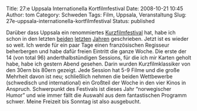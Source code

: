 Title: 27:e Uppsala Internationella Kortfilmfestival
Date: 2008-10-21 10:45
Author: tom
Category: Schweden
Tags: Film, Uppsala, Veranstaltung
Slug: 27e-uppsala-internationella-kortfilmfestival
Status: published

Darüber dass Uppsala ein renommiertes
[Kurzfilmfestival](http://shortfilmfestival.com/) hat, habe ich schon in
den letzten [beiden](http://www.fiket.de/2006/11/06/kurzfilmfestival/)
[letzten](http://www.fiket.de/2007/10/17/26e-uppsala-internationella-kortfilmfestival/)
[Jahren](http://www.fiket.de/2007/10/28/kurze-filme/) geschrieben. Jetzt
ist es wieder so weit. Ich werde für ein paar Tage einen französischen
Regisseur beherbergen und habe dafür freien Eintritt die ganze Woche.
Die erste der 14 (von total 96) anderthalbstündigen Sessions, für die
ich mir Karten geholt habe, habe ich gestern Abend gesehen. Darin wurden
Kurzfilmklassiker von den 30ern bis 80ern gezeigt. Jede Session hat 5-9
Filme und die große Mehrheit davon ist neu; schließlich nehmen die
beiden Wettbewerbe (schwedisch und international) ein Großteil der Woche
in den vier Kinos in Anspruch. Schwerpunkt des Festivals ist dieses Jahr
“norwegischer Humor” und wie immer fällt die Auswahl aus dem
fantastischen Programm schwer. Meine Freizeit bis Sonntag ist also
ausgebucht.

